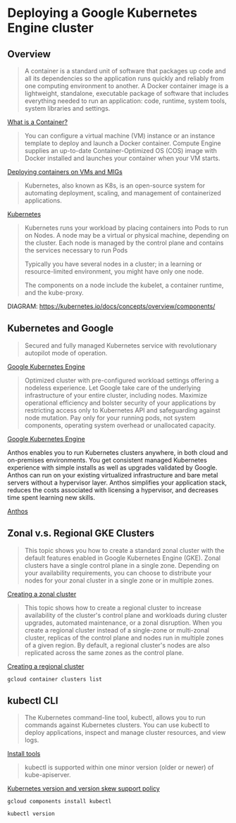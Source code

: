 # Deploying a Google Kubernetes Engine cluster

## Overview

> A container is a standard unit of software that packages up code and all its dependencies so the application runs quickly and reliably from one computing environment to another. A Docker container image is a lightweight, standalone, executable package of software that includes everything needed to run an application: code, runtime, system tools, system libraries and settings.

[What is a Container?](https://www.docker.com/resources/what-container)

> You can configure a virtual machine (VM) instance or an instance template to deploy and launch a Docker container. Compute Engine supplies an up-to-date Container-Optimized OS (COS) image with Docker installed and launches your container when your VM starts.

[Deploying containers on VMs and MIGs](https://cloud.google.com/compute/docs/containers/deploying-containers)

> Kubernetes, also known as K8s, is an open-source system for automating deployment, scaling, and management of containerized applications.

[Kubernetes](https://kubernetes.io/)

> Kubernetes runs your workload by placing containers into Pods to run on Nodes. A node may be a virtual or physical machine, depending on the cluster. Each node is managed by the control plane and contains the services necessary to run Pods
>
> Typically you have several nodes in a cluster; in a learning or resource-limited environment, you might have only one node.
>
> The components on a node include the kubelet, a container runtime, and the kube-proxy.

DIAGRAM: https://kubernetes.io/docs/concepts/overview/components/

## Kubernetes and Google

> Secured and fully managed Kubernetes service with revolutionary autopilot mode of operation.

[Google Kubernetes Engine](https://cloud.google.com/kubernetes-engine)

> Optimized cluster with pre-configured workload settings offering a nodeless experience. Let Google take care of the underlying infrastructure of your entire cluster, including nodes. Maximize operational efficiency and bolster security of your applications by restricting access only to Kubernetes API and safeguarding against node mutation. Pay only for your running pods, not system components, operating system overhead or unallocated capacity.

[Google Kubernetes Engine](https://cloud.google.com/kubernetes-engine)

Anthos enables you to run Kubernetes clusters anywhere, in both cloud and on-premises environments. You get consistent managed Kubernetes experience with simple installs as well as upgrades validated by Google. Anthos can run on your existing virtualized infrastructure and bare metal servers without a hypervisor layer. Anthos simplifies your application stack, reduces the costs associated with licensing a hypervisor, and decreases time spent learning new skills.

[Anthos](https://cloud.google.com/anthos)

## Zonal v.s. Regional GKE Clusters

> This topic shows you how to create a standard zonal cluster with the default features enabled in Google Kubernetes Engine (GKE). Zonal clusters have a single control plane in a single zone. Depending on your availability requirements, you can choose to distribute your nodes for your zonal cluster in a single zone or in multiple zones.

[Creating a zonal cluster](https://cloud.google.com/kubernetes-engine/docs/how-to/creating-a-zonal-cluster)

> This topic shows how to create a regional cluster to increase availability of the cluster's control plane and workloads during cluster upgrades, automated maintenance, or a zonal disruption. When you create a regional cluster instead of a single-zone or multi-zonal cluster, replicas of the control plane and nodes run in multiple zones of a given region. By default, a regional cluster's nodes are also replicated across the same zones as the control plane.

[Creating a regional cluster](https://cloud.google.com/kubernetes-engine/docs/how-to/creating-a-regional-cluster)

```
gcloud container clusters list
```

## kubectl CLI

> The Kubernetes command-line tool, kubectl, allows you to run commands against Kubernetes clusters. You can use kubectl to deploy applications, inspect and manage cluster resources, and view logs.

[Install tools](https://kubernetes.io/docs/tasks/tools/)

> kubectl is supported within one minor version (older or newer) of kube-apiserver.

[Kubernetes version and version skew support policy](https://kubernetes.io/docs/setup/release/version-skew-policy/)

```
gcloud components install kubectl
```

```
kubectl version
```
